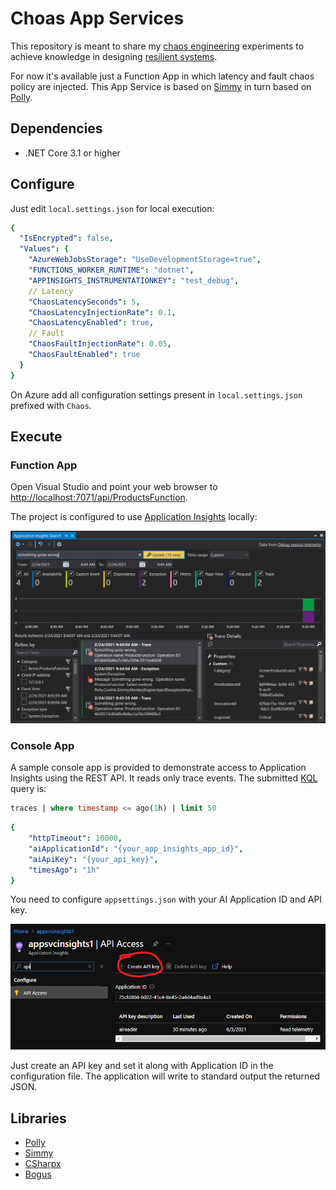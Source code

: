 # Choas App Services

This repository is meant to share my [chaos engineering](https://en.wikipedia.org/wiki/Chaos_engineering) experiments to achieve knowledge in designing [resilient systems](https://insights.sei.cmu.edu/sei_blog/2019/11/system-resilience-what-exactly-is-it.html).

For now it's available just a Function App in which latency and fault chaos policy are injected. This App Service is based on [Simmy](https://github.com/Polly-Contrib/Simmy) in turn based on [Polly](https://github.com/App-vNext/Polly).

## Dependencies

- .NET Core 3.1 or higher

## Configure

Just edit `local.settings.json` for local execution:

```yaml
{
  "IsEncrypted": false,
  "Values": {
    "AzureWebJobsStorage": "UseDevelopmentStorage=true",
    "FUNCTIONS_WORKER_RUNTIME": "dotnet",
    "APPINSIGHTS_INSTRUMENTATIONKEY": "test_debug",
    // Latency
    "ChaosLatencySeconds": 5,
    "ChaosLatencyInjectionRate": 0.1,
    "ChaosLatencyEnabled": true,
    // Fault
    "ChaosFaultInjectionRate": 0.05,
    "ChaosFaultEnabled": true
  }
}
```

On Azure add all configuration settings present in `local.settings.json` prefixed with `Chaos`.

## Execute

### Function App

Open Visual Studio and point your web browser to [http://localhost:7071/api/ProductsFunction](http://localhost:7071/api/ProductsFunction).

The project is configured to use [Application Insights](https://docs.microsoft.com/en-us/azure/azure-monitor/app/app-insights-overview) locally:

![Chaos Trigger AI Screenshot](./assets/chaostriggeraishot.png "Chaos Trigger AI Screenshot")

### Console App

A sample console app is provided to demonstrate access to Application Insights using the REST API. It reads only trace events.
The submitted [KQL](https://docs.microsoft.com/en-us/azure/data-explorer/kusto/concepts/) query is:

```sql
traces | where timestamp <= ago(1h) | limit 50
```

```yaml
{
    "httpTimeout": 10000,
    "aiApplicationId": "{your_app_insights_app_id}",
    "aiApiKey": "{your_api_key}",
    "timesAgo": "1h"
}
```

You need to configure `appsettings.json` with your AI Application ID and API key.

![AI API Access](./assets/aiapisettings.png "AI API Access")

Just create an API key and set it along with Application ID in the configuration file.
The application will write to standard output the returned JSON.

## Libraries

- [Polly](https://github.com/App-vNext/Polly)
- [Simmy](https://github.com/Polly-Contrib/Simmy)
- [CSharpx](https://github.com/gsscoder/csharpx)
- [Bogus](https://github.com/bchavez/Bogus)
